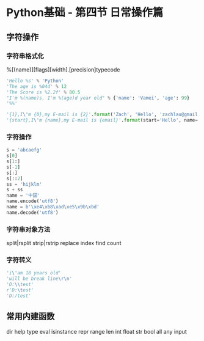 # Python基础 - 第四节 日常操作篇

## 字符操作
### 字符串格式化
%[(name)][flags][width].[precision]typecode
```python
'Hello %s' % 'Python'
'The age is %04d' % 12
'The Score is %2.2f' % 80.5
"I'm %(name)s. I'm %(age)d year old" % {'name': 'Vamei', 'age': 99}
'%%'

'{1},I\'m {0},my E-mail is {2}'.format('Zach', 'Hello', 'zachlau@gmail.com')
'{start},I\'m {name},my E-mail is {email}'.format(start='Hello', name='Zach', email='zachlau@gmail.com')
```
### 字符操作
```python
s = 'abcaefg'
s[0]
s[1:]
s[-1]
s[:]
s[::2]
ss = 'hijklm'
s + ss
name = '中国'
name.encode('utf8')
name = b'\xe4\xb8\xad\xe5\x9b\xbd'
name.decode('utf8')
```
### 字符串对象方法
split|rsplit
strip|rstrip
replace
index
find
count

### 字符转义
```python
'i\'am 18 years old'
'will be break line\r\n'
'D:\\test'
r'D:\test'
'D:/test'
```

## 常用内建函数
dir
help
type
eval
isinstance
repr
range
len
int
float
str
bool
all
any
input
